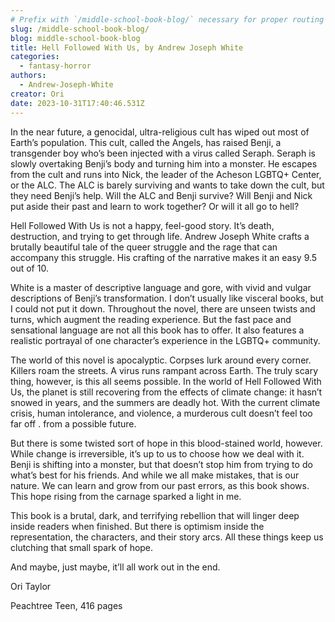 ```yaml
---
# Prefix with `/middle-school-book-blog/` necessary for proper routing
slug: /middle-school-book-blog/
blog: middle-school-book-blog
title: Hell Followed With Us, by Andrew Joseph White
categories:
  - fantasy-horror
authors:
  - Andrew-Joseph-White
creator: Ori
date: 2023-10-31T17:40:46.531Z
---
```

In the near future, a genocidal, ultra-religious cult has wiped out most of Earth’s population. This cult, called the Angels, has raised Benji, a transgender boy who’s been injected with a virus called Seraph. Seraph is slowly overtaking Benji’s body and turning him into a monster. He escapes from the cult and runs into Nick, the leader of the Acheson LGBTQ+ Center, or the ALC. The ALC is barely surviving and wants to take down the cult, but they need Benji’s help. Will the ALC and Benji survive? Will Benji and Nick put aside their past and learn to work together? Or will it all go to hell?



Hell Followed With Us is not a happy, feel-good story. It’s death, destruction, and trying to get through life. Andrew Joseph White crafts a brutally beautiful tale of the queer struggle and the rage that can accompany this struggle. His crafting of the narrative makes it an easy 9.5 out of 10.



White is a master of descriptive language and gore, with vivid and vulgar descriptions of Benji’s transformation. I don’t usually like visceral books, but I could not put it down. Throughout the novel, there are unseen twists and turns, which augment the reading experience. But the fast pace and sensational language are not all this book has to offer. It also features a realistic portrayal of one character’s experience in the LGBTQ+ community. 

The world of this novel is apocalyptic. Corpses lurk around every corner. Killers roam the streets. A virus runs rampant across Earth. The truly scary thing, however, is this all seems possible. In the world of Hell Followed With Us, the planet is still recovering from the effects of climate change: it hasn’t snowed in years, and the summers are deadly hot. With the current climate crisis, human intolerance, and violence, a murderous cult doesn’t feel too far off . from a possible future.

But there is some twisted sort of hope in this blood-stained world, however. While change is irreversible, it’s up to us to choose how we deal with it. Benji is shifting into a monster, but that doesn’t stop him from trying to do what’s best for his friends. And while we all make mistakes, that is our nature. We can learn and grow from our past errors, as this book shows. This hope rising from the carnage sparked a light in me.  



This book is a brutal, dark, and terrifying rebellion that will linger deep inside readers when finished. But there is optimism inside the representation, the characters, and their story arcs. All these things keep us clutching that small spark of hope.



And maybe, just maybe, it’ll all work out in the end.



O﻿ri Taylor



P﻿eachtree Teen, 416 pages